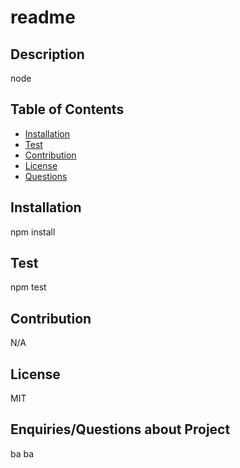 # readme

  ## Description
  node
  ## Table of Contents
  - [Installation](#installation)
  - [Test](#test)
  - [Contribution](#contribution)
  - [License](#license)
  - [Questions](#questions)
  ## Installation
  npm install
  ## Test
  npm test
  ## Contribution 
  N/A
  ## License
  MIT
  ## Enquiries/Questions about Project
  ba
  ba

